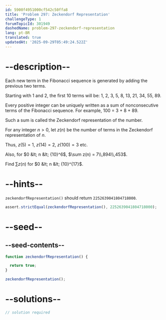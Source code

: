 ```yaml
---
id: 5900f4951000cf542c50ffa8
title: 'Problem 297: Zeckendorf Representation'
challengeType: 1
forumTopicId: 301949
dashedName: problem-297-zeckendorf-representation
lang: pt-BR
translated: true
updatedAt: '2025-09-29T05:49:24.522Z'
---
```


# --description--

Each new term in the Fibonacci sequence is generated by adding the previous two terms.

Starting with 1 and 2, the first 10 terms will be: 1, 2, 3, 5, 8, 13, 21, 34, 55, 89.

Every positive integer can be uniquely written as a sum of nonconsecutive terms of the Fibonacci sequence. For example, 100 = 3 + 8 + 89.

Such a sum is called the Zeckendorf representation of the number.

For any integer $n>0$, let $z(n)$ be the number of terms in the Zeckendorf representation of $n$.

Thus, $z(5) = 1$, $z(14) = 2$, $z(100) = 3$ etc.

Also, for $0 &lt; n &lt; {10}^6$, $\sum z(n) = 7\\,894\\,453$.

Find $\sum z(n)$ for $0 &lt; n &lt; {10}^{17}$.

# --hints--

`zeckendorfRepresentation()` should return `2252639041804718000`.

```js
assert.strictEqual(zeckendorfRepresentation(), 2252639041804718000);
```

# --seed--

## --seed-contents--

```js
function zeckendorfRepresentation() {

  return true;
}

zeckendorfRepresentation();
```

# --solutions--

```js
// solution required
```
